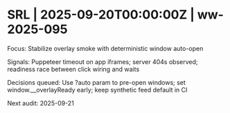 # SRL | 2025-09-20T00:00:00Z | ww-2025-095

Focus: Stabilize overlay smoke with deterministic window auto-open

Signals: Puppeteer timeout on app iframes; server 404s observed; readiness race between click wiring and waits

Decisions queued: Use ?auto param to pre-open windows; set window.__overlayReady early; keep synthetic feed default in CI

Next audit: 2025-09-21
